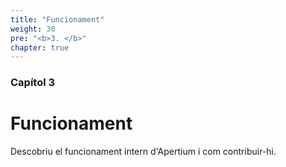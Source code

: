 ```yaml
---
title: "Funcionament"
weight: 30
pre: "<b>3. </b>"
chapter: true
---
```

### Capítol 3

# Funcionament

Descobriu el funcionament intern d'Apertium i com contribuir-hi.
